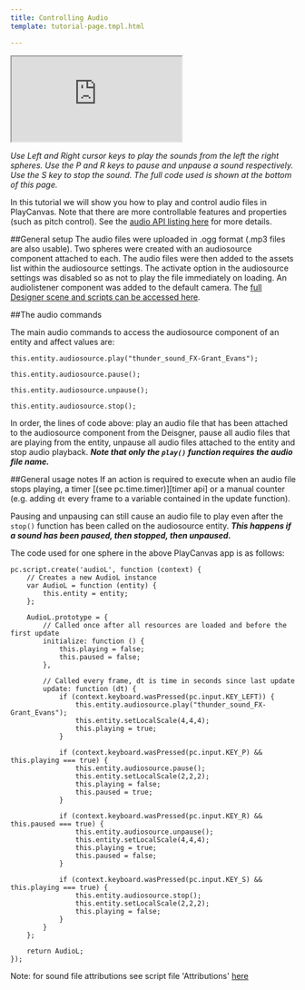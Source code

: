```yaml
---
title: Controlling Audio
template: tutorial-page.tmpl.html

---
```


<iframe src="http://apps.playcanvas.com/adamraz/tutorials/ControllingAudio?overlay=false"></iframe>

*Use Left and Right cursor keys to play the sounds from the left the right spheres.*
*Use the P and R keys to pause and unpause a sound respectively.*
*Use the S key to stop the sound.*
*The full code used is shown at the bottom of this page.*


In this tutorial we will show you how to play and control audio files in PlayCanvas. Note that there are more controllable features and properties (such as pitch control). See the [audio API listing here][audio] for more details.


##General setup
The audio files were uploaded in .ogg format (.mp3 files are also usable). Two spheres were created with an audiosource component attached to each. The audio files were then added to the assets list within the audiosource settings. The activate option in the audiosource settings was disabled so as not to play the file immediately on loading. An audiolistener component was added to the default camera. The [full Designer scene and scripts can be accessed here][audio tutorial]. 

[](/images/tutorials/audio/audiosource-settings/audiosource-settings.png)

##The audio commands

The main audio commands to access the audiosource component of an entity and affect values are:

~~~javascript~~~
this.entity.audiosource.play("thunder_sound_FX-Grant_Evans");

this.entity.audiosource.pause();

this.entity.audiosource.unpause();

this.entity.audiosource.stop();
~~~

In order, the lines of code above: play an audio file that has been attached to the audiosource component from the Deisgner, pause all audio files that are playing from the entity, unpause all audio files attached to the entity and stop audio playback. ***Note that only the `play()` function requires the audio file name.***

##General usage notes
If an action is required to execute when an audio file stops playing, a timer [(see pc.time.timer)][timer api] or a manual counter (e.g. adding `dt` every frame to a variable contained in the update function).

Pausing and unpausing can still cause an audio file to play even after the `stop()` function has been called on the audiosource entity. ***This happens if a sound has been paused, then stopped, then unpaused.***

The code used for one sphere in the above PlayCanvas app is as follows:

~~~javascript~~~
pc.script.create('audioL', function (context) {
    // Creates a new AudioL instance
    var AudioL = function (entity) {
        this.entity = entity;
    };

    AudioL.prototype = {
        // Called once after all resources are loaded and before the first update
        initialize: function () {
            this.playing = false;
            this.paused = false;
        },

        // Called every frame, dt is time in seconds since last update
        update: function (dt) {
            if (context.keyboard.wasPressed(pc.input.KEY_LEFT)) {
                this.entity.audiosource.play("thunder_sound_FX-Grant_Evans");
                this.entity.setLocalScale(4,4,4);
                this.playing = true;
            }
            
            if (context.keyboard.wasPressed(pc.input.KEY_P) && this.playing === true) {
                this.entity.audiosource.pause();
                this.entity.setLocalScale(2,2,2);
                this.playing = false;
                this.paused = true;
            }
            
            if (context.keyboard.wasPressed(pc.input.KEY_R) && this.paused === true) {
                this.entity.audiosource.unpause();
                this.entity.setLocalScale(4,4,4);
                this.playing = true;
                this.paused = false;
            }
            
            if (context.keyboard.wasPressed(pc.input.KEY_S) && this.playing === true) {
                this.entity.audiosource.stop();
                this.entity.setLocalScale(2,2,2);
                this.playing = false;
            }
        }
    };

    return AudioL;
});
~~~

Note: for sound file attributions see script file 'Attributions' [here][sounds]
    
[audio]: /engine/api/stable/symbols/pc.fw.AudioSourceComponent.html
[audio tutorial]: https://playcanvas.com/adamraz/tutorials 
[sounds]: https://playcanvas.com/adamraz/tutorials/editor/attributions.js
